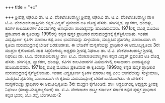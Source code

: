 +++
title = "+೦"

+++
ಶ್ರೀವತ್ಸ ನಿಘಂಟು ಡಾ. ಟಿ.ವಿ. ವೆಂಕಟಾಚಲಶಾಸ್ತ್ರೀ
ಶ್ರೀವತ್ಸ ನಿಘಂಟು
ಡಾ. ಟಿ.ವಿ. ವೆಂಕಟಾಚಲಶಾಸ್ತ್ರೀ
ಡಾ॥ ಟಿ.ವಿ. ವೆಂಕಟಾಚಲಶಾಸ್ತ್ರಿಗಳು ಕನ್ನಡ ವಿದ್ವತ್
ಪ್ರಪಂಚದ ಅತಿ ದೊಡ್ಡ ಹೆಸರು. ಹಳಗನ್ನಡ,
ವ್ಯಾಕರಣ, ಛಂದಸ್ಸು, ಕವಿಗಳ ಕಾಲವಿಚಾರಗಳ
ವಿಷಯಗಳಲ್ಲಿ ಅಸಾಧಾರಣ ಪಾಂಡಿತ್ಯವನ್ನು
ಹೊಂದಿರುವವರು. 1971ರಲ್ಲಿ ಮೊತ್ತ ಮೊದಲು
ಪ್ರಕಟವಾದ ಈ ಕೃತಿಯನ್ನು 1999ರಲ್ಲಿ ಕನ್ನಡ
ಪುಸ್ತಕ ಪ್ರಾಧಿಕಾರ ಮರುಮುದ್ರಣಕ್ಕೆ
ಕೈಗೆತ್ತಿಕೊಂಡಿತು. ಇಂತಹ ವಿದ್ವತ್ಪೂರ್ಣ ಕೃತಿಗಳ
ಮಾರಾಟ ಕಷ್ಟ ಎಂಬ ಭಾವನೆಯನ್ನು
ಸುಳ್ಳುಮಾಡಿ, ಮುದ್ರಿಸಿದ ಪ್ರತಿಗಳೆಲ್ಲ
ಮಾರಾಟವಾಗಿ ಈ ಕೃತಿಯ ಮರುಮುದ್ರಣಕ್ಕೆ
ಬೇಡಿಕೆ ಬರತೊಡಗಿತು. ಈ ಬೇಡಿಕೆಗೆ
ಮನ್ನಣೆಯಿತ್ತು ಪ್ರಾಧಿಕಾರ ಈ ಅಮೂಲ್ಯಕೃತಿಯ
3ನೇ ಮುದ್ರಣ ಕೈಗೊಂಡಿದೆ.
ಡಾ॥ ಸಿದ್ಧಲಿಂಗಯ್ಯ
ಅಧ್ಯಕ್ಷರು
ಶ್ರೀವತ್ಸ ನಿಘಂಟು ಡಾ. ಟಿ.ವಿ. ವೆಂಕಟಾಚಲಶಾಸ್ತ್ರೀ
ಶ್ರೀವತ್ಸ ನಿಘಂಟು
ಡಾ. ಟಿ.ವಿ. ವೆಂಕಟಾಚಲಶಾಸ್ತ್ರೀ
ಡಾ॥ ಟಿ.ವಿ. ವೆಂಕಟಾಚಲಶಾಸ್ತ್ರಿಗಳು ಕನ್ನಡ ವಿದ್ವತ್
ಪ್ರಪಂಚದ ಅತಿ ದೊಡ್ಡ ಹೆಸರು. ಹಳಗನ್ನಡ,
ವ್ಯಾಕರಣ, ಛಂದಸ್ಸು, ಕವಿಗಳ ಕಾಲವಿಚಾರಗಳ
ವಿಷಯಗಳಲ್ಲಿ ಅಸಾಧಾರಣ ಪಾಂಡಿತ್ಯವನ್ನು
ಹೊಂದಿರುವವರು. 1971ರಲ್ಲಿ ಮೊತ್ತ ಮೊದಲು
ಪ್ರಕಟವಾದ ಈ ಕೃತಿಯನ್ನು 1999ರಲ್ಲಿ ಕನ್ನಡ
ಪುಸ್ತಕ ಪ್ರಾಧಿಕಾರ ಮರುಮುದ್ರಣಕ್ಕೆ
ಕೈಗೆತ್ತಿಕೊಂಡಿತು. ಇಂತಹ ವಿದ್ವತ್ಪೂರ್ಣ ಕೃತಿಗಳ
ಮಾರಾಟ ಕಷ್ಟ ಎಂಬ ಭಾವನೆಯನ್ನು
ಸುಳ್ಳುಮಾಡಿ, ಮುದ್ರಿಸಿದ ಪ್ರತಿಗಳೆಲ್ಲ
ಮಾರಾಟವಾಗಿ ಈ ಕೃತಿಯ ಮರುಮುದ್ರಣಕ್ಕೆ
ಬೇಡಿಕೆ ಬರತೊಡಗಿತು. ಈ ಬೇಡಿಕೆಗೆ
ಮನ್ನಣೆಯಿತ್ತು ಪ್ರಾಧಿಕಾರ ಈ ಅಮೂಲ್ಯಕೃತಿಯ
3ನೇ ಮುದ್ರಣ ಕೈಗೊಂಡಿದೆ.
ಡಾ॥ ಸಿದ್ಧಲಿಂಗಯ್ಯ
ಅಧ್ಯಕ್ಷರು
ಶ್ರೀವತ್ಸ ನಿಘಂಟು
(ಸಂಖ್ಯಾವಿಶಿಷ್ಟಶಬ್ದಕೋಶ)
ಡಾ. ಟಿ.ವಿ. ವೆಂಕಟಾಚಲ ಶಾಸ್ತ್ರೀ
ಕರ್ನಾಟಕ ಸರ್ಕಾರ
ಕನ್ನಡ ಪುಸ್ತಕ ಪ್ರಾಧಿಕಾರ
ಕನ್ನಡ ಭವನ, ಜೆ.ಸಿ.ರಸ್ತೆ, ಬೆಂಗಳೂರು-2
